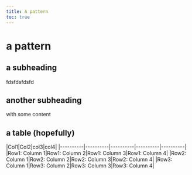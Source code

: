 ```yaml
---
title: A pattern
toc: true
---
```

# a pattern

## a subheading
fdsfdsfdsfd

## another subheading
with some content

## a table (hopefully)
|Col1|Col2|col3|col4|
|----------|----------|----------|----------|----------|
|Row1: Column 1|Row1: Column 2|Row1: Column 3|Row1: Column 4|
|Row2: Column 1|Row2: Column 2|Row2: Column 3|Row2: Column 4|
|Row3: Column 1|Row3: Column 2|Row3: Column 3|Row3: Column 4|